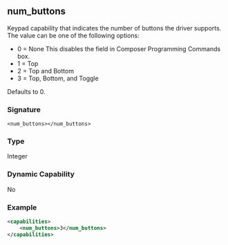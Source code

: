 ## num\_buttons

Keypad capability that indicates the number of buttons the driver supports.  The value can be one of the following options: 

- 0 = None This disables the field in Composer Programming Commands box.
- 1 = Top
- 2 = Top and Bottom
- 3 = Top, Bottom, and Toggle

Defaults to 0.


### Signature

`<num_buttons></num_buttons>`


### Type

Integer


### Dynamic Capability

No


### Example

```xml
<capabilities>
    <num_buttons>3</num_buttons>
</capabilities>
```
